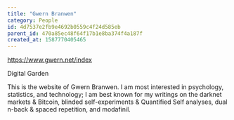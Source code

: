 ```yaml
---
title: "Gwern Branwen"
category: People
id: 4d7537e2fb9e4692b0559c4f24d585eb
parent_id: 470a85ec48f64f17b1e8ba374f4a187f
created_at: 1587770405465
---
```


https://www.gwern.net/index

Digital Garden

This is the website of Gwern Branwen. I am most interested in psychology, statistics, and technology; I am best known for my writings on the darknet markets & Bitcoin, blinded self-experiments & Quantified Self analyses, dual n-back & spaced repetition, and modafinil.
                